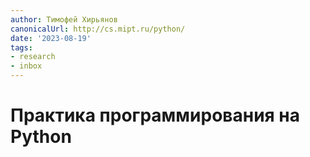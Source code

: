 ```yaml
---
author: Тимофей Хирьянов
canonicalUrl: http://cs.mipt.ru/python/
date: '2023-08-19'
tags:
- research
- inbox
---
```


# Практика программирования на Python
